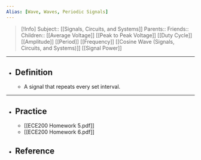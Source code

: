 ```yaml
---
Alias: [Wave, Waves, Periodic Signals]
---
```

> [!Info]
> Subject:: [[Signals, Circuits, and Systems]]
> Parents:: 
> Friends:: 
> Children:: [[Average Voltage]] [[Peak to Peak Voltage]] [[Duty Cycle]] [[Amplitude]] [[Period]] [[Frequency]] [[Cosine Wave (Signals, Circuits, and Systems)]] [[Signal Power]]
---
- ## Definition
	- A signal that repeats every set interval. 
---
- ## Practice
	- [[ECE200 Homework 5.pdf]]
	- [[ECE200 Homework 6.pdf]]
- ## Reference